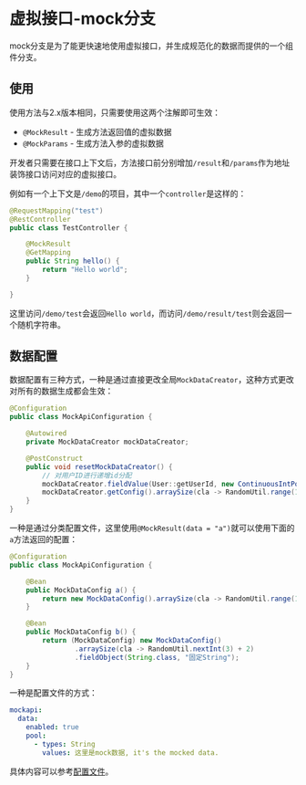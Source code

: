 # 虚拟接口-mock分支

mock分支是为了能更快速地使用虚拟接口，并生成规范化的数据而提供的一个组件分支。

## 使用

使用方法与2.x版本相同，只需要使用这两个注解即可生效：

- `@MockResult` - 生成方法返回值的虚拟数据
- `@MockParams` - 生成方法入参的虚拟数据

开发者只需要在接口上下文后，方法接口前分别增加`/result`和`/params`作为地址装饰接口访问对应的虚拟接口。

例如有一个上下文是`/demo`的项目，其中一个`controller`是这样的：

```java
@RequestMapping("test")
@RestController
public class TestController {

    @MockResult
    @GetMapping
    public String hello() {
        return "Hello world";
    }

}
```

这里访问`/demo/test`会返回`Hello world`，而访问`/demo/result/test`则会返回一个随机字符串。

## 数据配置

数据配置有三种方式，一种是通过直接更改全局`MockDataCreator`，这种方式更改对所有的数据生成都会生效：

```java
@Configuration
public class MockApiConfiguration {

    @Autowired
    private MockDataCreator mockDataCreator;

    @PostConstruct
    public void resetMockDataCreator() {
        // 对用户ID进行递增id分配
        mockDataCreator.fieldValue(User::getUserId, new ContinuousIntPool());
        mockDataCreator.getConfig().arraySize(cla -> RandomUtil.range(1, 5));
    }
}
```

一种是通过分类配置文件，这里使用`@MockResult(data = "a")`就可以使用下面的`a`方法返回的配置：

```java
@Configuration
public class MockApiConfiguration {

    @Bean
    public MockDataConfig a() {
        return new MockDataConfig().arraySize(cla -> RandomUtil.range(1, 5));
    }

    @Bean
    public MockDataConfig b() {
        return (MockDataConfig) new MockDataConfig()
                .arraySize(cla -> RandomUtil.nextInt(3) + 2)
                .fieldObject(String.class, "固定String");
    }
}
```

一种是配置文件的方式：

```yaml
mockapi:
  data:
    enabled: true
    pool:
      - types: String
        values: 这里是mock数据, it's the mocked data.
```

具体内容可以参考[配置文件](../docs/3.x/配置文件.md)。
